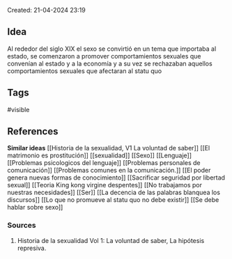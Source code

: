 Created: 21-04-2024 23:19

## <span class="pink"> **Idea** </span>
Al rededor del siglo XIX el sexo se convirtió en un tema que importaba al estado, se comenzaron a promover comportamientos sexuales que convenían al estado y a la economía y a su vez se rechazaban aquellos comportamientos sexuales que afectaran al statu quo
## <span class="orange"> **Tags**</span>
<span class="tag"> #visible</span> 

## <span class="green"> **References**</span>
<span class="blue"> **Similar ideas** </span>
[[Historia de la sexualidad, V1 La voluntad de saber]]
[[El matrimonio es prostitución]]
[[sexualidad]]
[[Sexo]]
[[Lenguaje]]
[[Problemas psicologicos del lenguaje]]
[[Problemas personales de comunicación]]
[[Problemas comunes en la comunicación.]]
[[El poder genera nuevas formas de conocimiento]]
[[Sacrificar seguridad por libertad sexual]]
[[Teoria King kong virgine despentes]]
[[No trabajamos por nuestras necesidades]]
[[Ser]]
[[La decencia de las palabras blanquea los discursos]]
[[Lo que no promueve al statu quo no debe existir]]
[[Se debe hablar sobre sexo]]
### <span class="purple"> **Sources**</span>
1. Historia de la sexualidad Vol 1: La voluntad de saber, La hipótesis represiva.